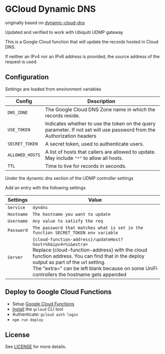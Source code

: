 # GCloud Dynamic DNS

originally based on [dynamic-cloud-dns](https://github.com/srueg/dynamic-cloud-dns)

Updated and verified to work with Ubiquiti UDMP gateway

This is a Google Cloud function that will update the records hosted in Cloud DNS.

If neither an IPv4 nor an IPv6 address is provided, the source address of the request is used.

## Configuration

Settings are loaded from environment variables

| Config     | Description
|------------|---------------
|`DNS_ZONE`     | The Google Cloud DNS Zone name in which the records reside.
|`USE_TOKEN` | Indicates whether to use the token on the query parameter.  If not set will use password from the Authorization headers
|`SECRET_TOKEN` | A secret token, used to authenticate users.
|`ALLOWED_HOSTS`| A list of hosts that callers are allowed to update. May include `"*"` to allow all hosts.
|`TTL`         | Time to live for records in seconds.


Under the dynamic dns section of the UDMP controller settings

Add an entry with the following settings

| Settings  | Value
|-----------|----------
|`Service`  | `dyndns`
|`Hostname`  | `The hostname you want to update`
|`Username`  | `Any value to satisfy the req`
|`Password`  | `The password that matches what is set in the function SECRET_TOKEN env variable`
|`Server`  | `{cloud-function-address}/updateHost?host=%h&ipv4=%i&extra=` <BR> Replace {cloud-function-address} with the cloud function address.  You can find that in the deploy output as part of the url setting. <BR> The "extra=" can be left blank because on some UniFi controllers the hostname gets appended


## Deploy to Google Cloud Functions

* Setup [Google Cloud Functions](https://cloud.google.com/functions/docs/quickstart)
* [Install](https://cloud.google.com/sdk/install) the `gcloud` CLI tool
* Authenticate: `gcloud auth login`
* `npm run deploy`

## License

See [LICENSE](LICENSE) for more details.
